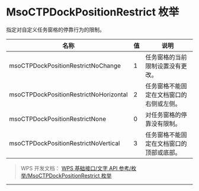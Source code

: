 # MsoCTPDockPositionRestrict 枚举

指定对自定义任务窗格的停靠行为的限制。

| 名称                                   | 值  | 说明                                     |
|----------------------------------------|-----|------------------------------------------|
| msoCTPDockPositionRestrictNoChange     | 1   | 任务窗格的当前限制设置没有更改。         |
| msoCTPDockPositionRestrictNoHorizontal | 2   | 任务窗格不能固定在文档窗口的右侧或左侧。 |
| msoCTPDockPositionRestrictNone         | 0   | 对任务窗格的停靠没有限制。               |
| msoCTPDockPositionRestrictNoVertical   | 3   | 任务窗格不能固定在文档窗口的顶部或底部。 |

> WPS 开发文档： [WPS 基础接口/文字 API 参考/枚举/MsoCTPDockPositionRestrict 枚举](https://qn.cache.wpscdn.cn/encs/doc/office_v19/topics/WPS%20%E5%9F%BA%E7%A1%80%E6%8E%A5%E5%8F%A3/%E6%96%87%E5%AD%97%20API%20%E5%8F%82%E8%80%83/%E6%9E%9A%E4%B8%BE/MsoCTPDockPositionRestrict%20%E6%9E%9A%E4%B8%BE.html)

------------------------------------------------------------------------

